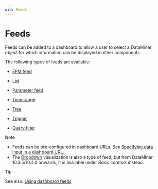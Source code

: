 ```yaml
---
uid: Feeds
---
```


# Feeds

Feeds can be added to a dashboard to allow a user to select a DataMiner object for which information can be displayed in other components.

The following types of feeds are available:

- [EPM feed](xref:DashboardCPEFeed)

- [List](xref:DashboardListFeed)

- [Parameter feed](xref:DashboardParameterFeed)

- [Time range](xref:DashboardTimeRangeFeed)

- [Tree](xref:DashboardTreeFeed)

- [Trigger](xref:DashboardTriggerFeed)

- [Query filter](xref:DashboardQueryFilterFeed)

> [!NOTE]
>
> - Feeds can be pre-configured in dashboard URLs. See [Specifying data input in a dashboard URL](xref:Specifying_data_input_in_a_dashboard_URL).
> - The [Dropdown](xref:DashboardDropdownFeed) visualization is also a type of feed, but from DataMiner 10.3.5/10.4.0 onwards<!--  RN 35902 -->, it is available under *Basic controls* instead.

> [!TIP]
> See also: [Using dashboard feeds](xref:Using_dashboard_feeds)
